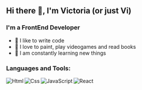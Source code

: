 ## Hi there 👋, I'm Victoria (or just Vi)
<!-- <img src="https://cdn.rawgit.com/sindresorhus/awesome/d7305f38d29fed78fa85652e3a63e154dd8e8829/media/badge.svg" alt="Awesome Badge"/> -->

### I'm a FrontEnd Developer
- 💞️ I like to write code
- 🎨 I love to paint, play videogames and read books
- 👀 I am constantly learning new things

### Languages and Tools:
<img align="left" alt="Html" src="https://img.icons8.com/nolan/64/html-5.png"/>
<img align="left" alt="Css" src="https://img.icons8.com/dusk/57/000000/css3.png"/>
<img align="left" alt="JavaScript" src="https://img.icons8.com/nolan/64/javascript.png"/>
<img align="left" alt="React" src="https://img.icons8.com/dusk/60/000000/react.png"/>

<!-- ![Anurag's GitHub stats](https://github-readme-stats.vercel.app/api?username=abramovavi&theme=radical&show_icons=true) -->
